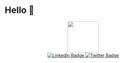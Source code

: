 # Hello 👋
<div id="header" align="center">
  <img src="https://media.giphy.com/media/f3iwJFOVOwuy7K6FFw/giphy.gif" width="100"/>
</div>
<div align="center">
<div id="badges">
  <a href="https://www.linkedin.com/in/abinash-burman-107137256/">
    <img src="https://img.shields.io/badge/LinkedIn-blue?style=for-the-badge&logo=linkedin&logoColor=white" alt="LinkedIn Badge"/>
  </a>
  <a href="https://twitter.com/itsabinashb">
    <img src="https://img.shields.io/badge/Twitter-blue?style=for-the-badge&logo=twitter&logoColor=white" alt="Twitter Badge"/>
  </a>
</div>
</div>
<div align="center">
<img src="https://komarev.com/ghpvc/?username=itsabinashb&color=blueviolet" alt=""/>
</div>

